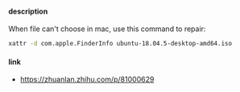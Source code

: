 

#### description

When  file can't choose in mac, use this command to repair:

```bash
xattr -d com.apple.FinderInfo ubuntu-18.04.5-desktop-amd64.iso
```



#### link

- https://zhuanlan.zhihu.com/p/81000629






